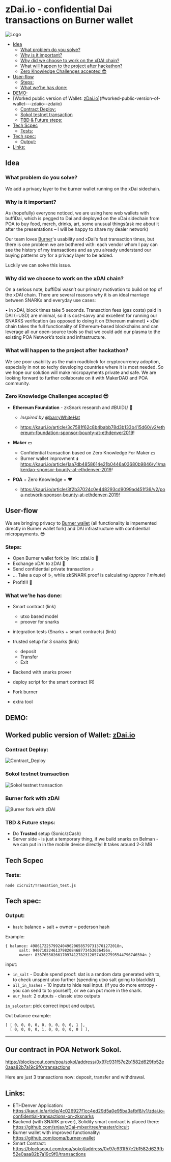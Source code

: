 # zDai.io - confidential Dai transactions on Burner wallet
![Logo](https://github.com/snjax/zDai-mixer/blob/master/Demo/logo.png?raw=true)

  * [Idea](#idea)
    + [What problem do you solve?](#what-problem-do-you-solve)
    + [Why is it important?](#why-is-it-important)
    + [Why did we choose to work on the xDAI chain?](#why-did-we-choose-to-work-on-the-xdai-chain)
    + [What will happen to the project after hackathon?](#what-will-happen-to-the-project-after-hackathon)
    + [Zero Knowledge Challenges accepted :sunglasses:](#zero-knowledge-challenges-accepted--sunglasses)
  * [User-flow](#user-flow)
    + [Steps:](#steps)
    + [What we'he has done:](#what-we-he-has-done)
  * [DEMO:](#demo)
  * [Worked public version of Wallet: [zDai.io](zDai.io)](#worked-public-version-of-wallet---zdaiio--zdaiio)
    + [Contract Deploy:](#contract-deploy)
    + [Sokol testnet transaction](#sokol-testnet-transaction)
    + [TBD & Future steps:](#tbd---future-steps)
  * [Tech Scpec](#tech-scpec)
    + [Tests:](#tests)
  * [Tech spec:](#tech-spec)
    + [Output:](#output)
  * [Links:](#links)

## Idea

### What problem do you solve?

We add a privacy layer to the burner wallet running on the xDai sidechain.

### Why is it important?

As (hopefully) everyone noticed, we are using here web wallets with buffiDai, which is pegged to Dai and deployed on the xDai sidechain from POA to buy food, merch, drinks, art, some unusual things(ask me about it after the presentations – I will be happy to share my dealer network)

Our team loves [Burner](https://xdai.io/)'s usability and xDai's fast transaction times, but there is one problem we are bothered with: each vendor whom I pay can see the history of my transactions and as you already understand our buying patterns cry for a privacy layer to be added.

Luckily we can solve this issue.

### Why did we choose to work on the xDAI chain?

On a serious note, buffiDai wasn’t our primary motivation to build on top of the xDAI chain. There are several reasons why it is an ideal marriage between SNARKs and everyday use cases:

•    In xDAI, block times take 5 seconds. Transaction fees (gas costs) paid in DAI (=USD) are minimal, so it is cost-savvy and excellent for running our SNARKS verification (as opposed to doing it on Ethereum mainnet)
•    xDai chain takes the full functionality of Ethereum-based blockchains and can leverage all our open-source tools so that we could add our plasma to the existing POA Network’s tools and infrastructure.

### What will happen to the project after hackathon?
We see poor usability as the main roadblock for cryptocurrency adoption, especially in not so techy developing countries where it is most needed. So we hope our solution will make micropayments private and safe. We are looking forward to further collaborate on it with MakerDAO and POA community.

### Zero Knowledge Challenges accepted :sunglasses:


- **Ethereum Foundation** - zkSnark research and #BUIDL!  :closed_lock_with_key:

    - *Inspired by* [@barryWhiteHat](https://twitter.com/barrywhitehat/status/1096490137029095424?s=12)

    - https://kauri.io/article/3c7581f62c8b4babb78d3b133b415d60/v2/ethereum-foundation-sponsor-bounty-at-ethdenver2019!

- **Maker** :dollar:
    - Confidential transaction based on Zero Knowledge For Maker :dollar:
    - Burner wallet improvment :arrow_double_up: https://kauri.io/article/1aa7db4858614e21b0446a03680b9846/v1/makerdao-sponsor-bounty-at-ethdenver-2019!

- **POA** + Zero Knowledge = :heart:
    - https://kauri.io/article/3f2b37024c0e448293cd9099ad451f36/v2/poa-network-sponsor-bounty-at-ethdenver-2019!

## User-flow

We are bringing privacy to [Burner wallet](https://xdai.io) (all functionality is impemented directly in Burner wallet fork) and DAI infrastructure with confidential micropayments. :sunglasses:

### Steps:
- Open Burner wallet fork by link: zdai.io :iphone:
- Exchange xDAI to zDAI :currency_exchange:
- Send confidential private transaction :arrow_heading_up:
- ... Take a cup of ☕️, while zkSNARK proof is calculating (*approx 1 minute*)
- Profit!!! :tada:


### What we'he has done:

- Smart contract (link)
    - utxo based model
    - proover for snarks

- integration tests (Snarks + smart contracts) (link)

- trusted setup for 3 snarks (link)
    - deposit
    - Transfer
    - Exit

- Backend with snarks prover

- deploy script for the smart contract (R)

- Fork burner

- extra tool

## DEMO:

## Worked public version of Wallet: [zDai.io](zDai.io)

### Contract Deploy:
![Contract_Deploy](https://github.com/snjax/zDai-mixer/blob/master/Demo/COntract_Deploy.jpeg)

### Sokol testnet transaction

![Sokol testnet transaction](https://github.com/snjax/zDai-mixer/blob/master/Demo/Sokol-test.png)

### Burner fork with zDAI

![Burner fork with zDAI](https://github.com/snjax/zDai-mixer/blob/master/Demo/BurnerWallet.png)


### TBD & Future steps:

- Do **Trusted** setup (Sonic/zCash)
- Server side - is just a temporary thing, if we build snarks on Belman - we can put in in the mobile device directly! It takes around 2-3 MB


## Tech Scpec


### Tests:

    node cicruit/Transation_test.js

## Tech spec:

### Output:


- `hash`: balance + salt + owner = pederson hash

Example:

```
{ balance: 498617225799240496206585797313701272018n,
      salt: 940710224613798208468773453036456n,
      owner: 835765502661709741278231205743827595544796746504n }
```

input:
- `in_salt` - Double spend proof: slat is a random data generated with tx, to check unspent utxo further (spending utxo salt going to blacklist)
- `all_in_hashes` - 10 inputs to hide real input. (if you do more entropy - you can send tx to yourself), or we can put more in the snark.
- `our_hash`: 2 outputs - classic utxo outputs

`in_selcetor`: pick correct input and output.

Out balance example:

   ```
[ [ 0, 0, 0, 0, 0, 0, 0, 0, 0, 1 ],
     [ 0, 0, 0, 0, 1, 0, 0, 0, 0, 0 ] ],
```

---

## Our contract in POA Network Sokol.

https://blockscout.com/poa/sokol/address/0x97c931f57e2b1582d629fb52e0aaa82b7a19c9f0/transactions 

Here are just 3 transactions now: deposit, transfer and withdrawal. 

## Links:

- ETHDenver Application: https://kauri.io/article/4c026927f1cc4ed29d5a0e95ba3afbf8/v1/zdai.io-confidential-transactions-on-zksnarks
- Backend (with SNARK prover), Solidity smart contract is placed there: https://github.com/snjax/zDai-mixer/tree/master/circuit
- Burner wallet with improved functionality: https://github.com/poma/burner-wallet
- Smart Contract: https://blockscout.com/poa/sokol/address/0x97c931f57e2b1582d629fb52e0aaa82b7a19c9f0/transactions
